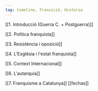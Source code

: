 ```yaml
---
tag: timeline, Transició, Història
---
```

[[1. Introducció (Guerra C. + Postguerra)]]

[[2. Política franquista]]

[[3. Resistència i oposició]]

[[4. L'Església i l'estat franquista]]

[[5. Context Internacional]]

[[6. L'autarquia]]

[[7. Franquisme a Catalunya]]
[[fechas]]

